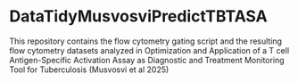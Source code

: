 # DataTidyMusvosviPredictTBTASA
This repository contains the flow cytometry gating script and the resulting flow cytometry datasets analyzed in Optimization and Application of a T cell Antigen-Specific Activation Assay as Diagnostic and Treatment Monitoring Tool for Tuberculosis (Musvosvi et al 2025)

